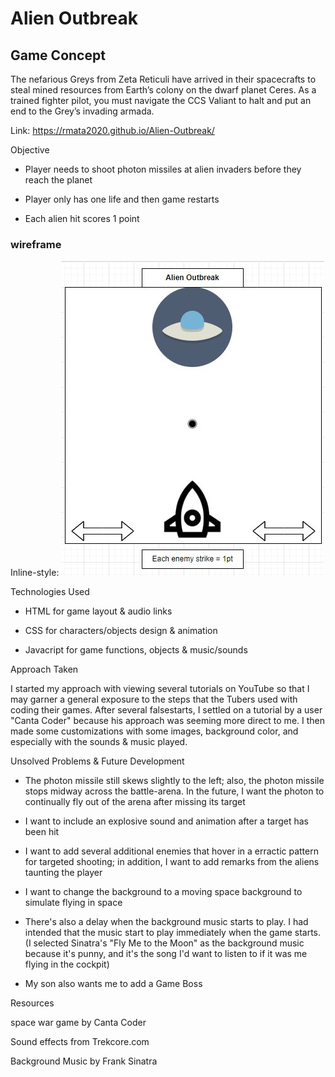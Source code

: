 # Alien Outbreak

## Game Concept

The nefarious Greys from Zeta Reticuli have arrived in their spacecrafts to steal mined resources from Earth’s colony on the dwarf planet Ceres.  As a trained fighter pilot, you must navigate the CCS Valiant to halt and put an end to the Grey’s invading armada.

Link: https://rmata2020.github.io/Alien-Outbreak/

Objective

* Player needs to shoot photon missiles at alien invaders before they reach the planet

* Player only has one life and then game restarts

* Each alien hit scores 1 point


### wireframe

Inline-style: 
![alt text](./Img/Alien%20Outbreak%20Wireframe.JPG)


Technologies Used

* HTML for game layout & audio links

* CSS for characters/objects design & animation

* Javacript for game functions, objects & music/sounds


Approach Taken

I started my approach with viewing several tutorials on YouTube so that I may garner a general exposure to the steps that the Tubers used with coding their games.  After several falsestarts, I settled on a tutorial by a user "Canta Coder" because his approach was seeming more direct to me.  I then made some customizations with some images, background color, and especially with the sounds & music played. 

Unsolved Problems & Future Development

- The photon missile still skews slightly to the left; also, the photon missile stops midway across the battle-arena.  In the future, I want the photon to continually fly out of the arena after missing its target

- I want to include an explosive sound and animation after a target has been hit

- I want to add several additional enemies that hover in a erractic pattern for targeted shooting; in addition, I want to add remarks from the aliens taunting the player

- I want to change the background to a moving space background to simulate flying in space

- There's also a delay when the background music starts to play.  I had intended that the music start to play immediately when the game starts.  (I selected Sinatra's "Fly Me to the Moon" as the background music because it's punny, and it's the song I'd want to listen to if it was me flying in the cockpit)

- My son also wants me to add a Game Boss


Resources

space war game by Canta Coder

Sound effects from Trekcore.com

Background Music by Frank Sinatra


